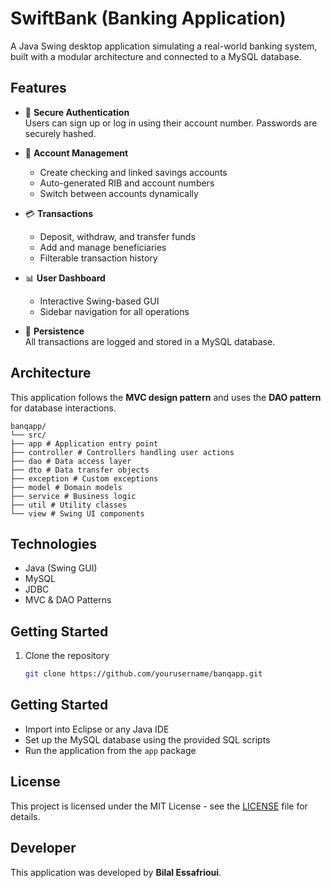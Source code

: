# SwiftBank (Banking Application)

A Java Swing desktop application simulating a real-world banking system, built with a modular architecture and connected to a MySQL database.

## Features

- 🔐 **Secure Authentication**  
  Users can sign up or log in using their account number. Passwords are securely hashed.

- 🏦 **Account Management**  
  - Create checking and linked savings accounts  
  - Auto-generated RIB and account numbers  
  - Switch between accounts dynamically  

- 💳 **Transactions**  
  - Deposit, withdraw, and transfer funds  
  - Add and manage beneficiaries  
  - Filterable transaction history  

- 📊 **User Dashboard**  
  - Interactive Swing-based GUI  
  - Sidebar navigation for all operations  

- 📁 **Persistence**  
  All transactions are logged and stored in a MySQL database.

## Architecture

This application follows the **MVC design pattern** and uses the **DAO pattern** for database interactions.

```
banqapp/
└── src/
├── app # Application entry point
├── controller # Controllers handling user actions
├── dao # Data access layer
├── dto # Data transfer objects
├── exception # Custom exceptions
├── model # Domain models
├── service # Business logic
├── util # Utility classes
└── view # Swing UI components
```

## Technologies

- Java (Swing GUI)
- MySQL
- JDBC
- MVC & DAO Patterns

## Getting Started

1. Clone the repository  
   ```bash
   git clone https://github.com/yourusername/banqapp.git
## Getting Started

- Import into Eclipse or any Java IDE  
- Set up the MySQL database using the provided SQL scripts  
- Run the application from the `app` package

## License

This project is licensed under the MIT License - see the [LICENSE](./LICENSE) file for details.

## Developer

This application was developed by **Bilal Essafrioui**.

   